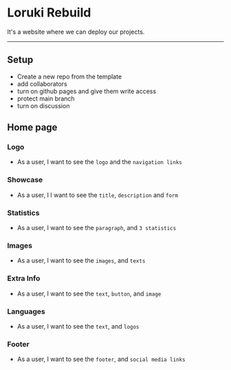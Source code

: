 # Loruki Rebuild

It's a website where we can deploy our projects.

---

## Setup

- Create a new repo from the template
- add collaborators
- turn on github pages and give them write access
- protect main branch
- turn on discussion

## Home page

### Logo

- As a user, I want to see the `logo` and the `navigation links`

### Showcase

- As a user, I I want to see the `title`, `description` and `form`

### Statistics

- As a user, I want to see the `paragraph`, and `3 statistics`

### Images

- As a user, I want to see the `images`, and `texts`

### Extra Info

- As a user, I want to see the `text`, `button`, and `image`

### Languages

- As a user, I want to see the `text`, and `logos`

### Footer

- As a user, I want to see the `footer`, and `social media links`
